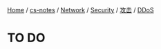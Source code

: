 [Home](https://mengxianbin.github.io) /
[cs-notes](https://mengxianbin.github.io/cs-notes/site) /
[Network](https://mengxianbin.github.io/cs-notes/site/Network) /
[Security](https://mengxianbin.github.io/cs-notes/site/Network/Security) /
[攻击](https://mengxianbin.github.io/cs-notes/site/Network/Security/%E6%94%BB%E5%87%BB) /
[DDoS](https://mengxianbin.github.io/cs-notes/site/Network/Security/%E6%94%BB%E5%87%BB/DDoS)

# TO DO

